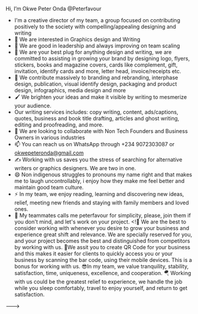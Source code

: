 Hi, I’m Okwe Peter Onda @Peterfavour
- I'm a creative director of my team, a group focused on contributing positively to the society with compelling/appealing designing and writing
- 👀 We are interested in Graphics design and Writing
- 🌱 We are good in leadership and always improving on team scaling
- 🔌 We are your best plug for anything design and writing, we are committed to assisting in growing your brand by designing logo, flyers, stickers, books and magazine covers, cards like complement, gift, invitation, identify cards and more, letter head, invoice/receipts etc.
- 🔋 We contribute massively to branding and rebranding, interphase design, publication, visual identify design, packaging and product design, infographics, media design and more
- 🖌️ We brighten your ideas and make it visible by writing to mesmerize your audience.
- Our writing services includes: copy writing, content, ads/captions, quotes, business and book title drafting, articles and ghost writing, editing and proofreading, and more.
- 💞️ We are looking to collaborate with Non Tech Founders and Business Owners in various industries
- 📫 You can reach us on WhatsApp through +234 9072303087 or okwepeteronda@gmail.com
- ✍️ Working with us saves you the stress of searching for alternative writers or graphics designers. We are two in one.
- 😄 Non indigenous struggles to pronouns my name right and that makes me to laugh uncontrollably, i enjoy how they make me feel better and maintain good team culture.
- ⚡ In my team, we enjoy reading, learning and discovering new ideas, relief, meeting new friends and staying with family members and loved ones.
- 🤣 My teammates calls me peterfavour for simplicity, please, join them if you don't mind, and let's work on your project.
<!🗼 We are the best to consider working with whenever you desire to grow your business and experience great shift and relevance.
  We are specially reserved for you, and your project becomes the best and distinguished from competitors by working with us.
  📱We assit you to create QR Code for your business and this makes it easier for clients to quickly access you or your business by scanning the bar code, using their mobile devices. This is a bonus for working with us.
  😎In my team, we value tranquility, stability, satisfaction, time, uniqueness, excellence, and cooperation.
  🪂 Working with us could be the greatest relief to experience, we handle the job while you sleep comfortably, travel to enjoy yourself, and return to get satisfaction.

--->
